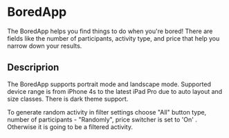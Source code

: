 # BoredApp

The BoredApp helps you find things to do when you're bored! There are fields like the number of participants, activity type, and price that help you narrow down your results.

## Descriprion

The BoredApp supports portrait mode and landscape mode. Supported device range is from iPhone 4s to the latest iPad Pro due to auto layout and size classes. There is dark theme support. 

To generate random activity in filter settings choose "All" button type, number of participants - "Randomly", price switcher is set to 'On' . Otherwise it is going to be a filtered activity.
